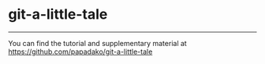 # git-a-little-tale
---

You can find the tutorial and supplementary material at https://github.com/papadako/git-a-little-tale